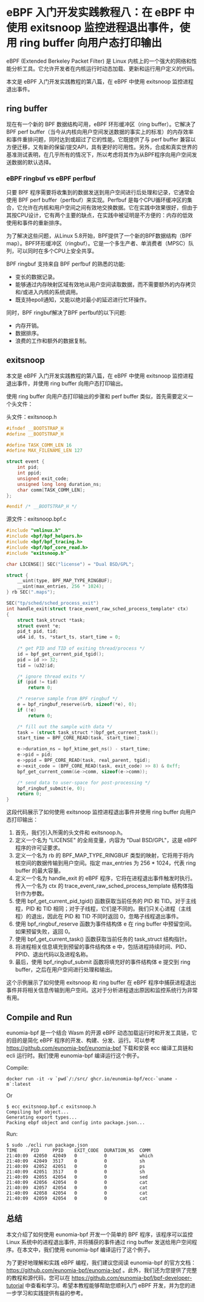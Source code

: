 # eBPF 入门开发实践教程八：在 eBPF 中使用 exitsnoop 监控进程退出事件，使用 ring buffer 向用户态打印输出

eBPF (Extended Berkeley Packet Filter) 是 Linux 内核上的一个强大的网络和性能分析工具。它允许开发者在内核运行时动态加载、更新和运行用户定义的代码。

本文是 eBPF 入门开发实践教程的第八篇，在 eBPF 中使用 exitsnoop 监控进程退出事件。

## ring buffer

现在有一个新的 BPF 数据结构可用，eBPF 环形缓冲区（ring buffer）。它解决了 BPF perf buffer（当今从内核向用户空间发送数据的事实上的标准）的内存效率和事件重排问题，同时达到或超过了它的性能。它既提供了与 perf buffer 兼容以方便迁移，又有新的保留/提交API，具有更好的可用性。另外，合成和真实世界的基准测试表明，在几乎所有的情况下，所以考虑将其作为从BPF程序向用户空间发送数据的默认选择。

### eBPF ringbuf vs eBPF perfbuf

只要 BPF 程序需要将收集到的数据发送到用户空间进行后处理和记录，它通常会使用 BPF perf buffer（perfbuf）来实现。Perfbuf 是每个CPU循环缓冲区的集合，它允许在内核和用户空间之间有效地交换数据。它在实践中效果很好，但由于其按CPU设计，它有两个主要的缺点，在实践中被证明是不方便的：内存的低效使用和事件的重新排序。

为了解决这些问题，从Linux 5.8开始，BPF提供了一个新的BPF数据结构（BPF map）。BPF环形缓冲区（ringbuf）。它是一个多生产者、单消费者（MPSC）队列，可以同时在多个CPU上安全共享。

BPF ringbuf 支持来自 BPF perfbuf 的熟悉的功能:

- 变长的数据记录。
- 能够通过内存映射区域有效地从用户空间读取数据，而不需要额外的内存拷贝和/或进入内核的系统调用。
- 既支持epoll通知，又能以绝对最小的延迟进行忙环操作。

同时，BPF ringbuf解决了BPF perfbuf的以下问题:

- 内存开销。
- 数据排序。
- 浪费的工作和额外的数据复制。

## exitsnoop

本文是 eBPF 入门开发实践教程的第八篇，在 eBPF 中使用 exitsnoop 监控进程退出事件，并使用 ring buffer 向用户态打印输出。

使用 ring buffer 向用户态打印输出的步骤和 perf buffer 类似，首先需要定义一个头文件：

头文件：exitsnoop.h

```c
#ifndef __BOOTSTRAP_H
#define __BOOTSTRAP_H

#define TASK_COMM_LEN 16
#define MAX_FILENAME_LEN 127

struct event {
    int pid;
    int ppid;
    unsigned exit_code;
    unsigned long long duration_ns;
    char comm[TASK_COMM_LEN];
};

#endif /* __BOOTSTRAP_H */
```

源文件：exitsnoop.bpf.c

```c
#include "vmlinux.h"
#include <bpf/bpf_helpers.h>
#include <bpf/bpf_tracing.h>
#include <bpf/bpf_core_read.h>
#include "exitsnoop.h"

char LICENSE[] SEC("license") = "Dual BSD/GPL";

struct {
    __uint(type, BPF_MAP_TYPE_RINGBUF);
    __uint(max_entries, 256 * 1024);
} rb SEC(".maps");

SEC("tp/sched/sched_process_exit")
int handle_exit(struct trace_event_raw_sched_process_template* ctx)
{
    struct task_struct *task;
    struct event *e;
    pid_t pid, tid;
    u64 id, ts, *start_ts, start_time = 0;
    
    /* get PID and TID of exiting thread/process */
    id = bpf_get_current_pid_tgid();
    pid = id >> 32;
    tid = (u32)id;

    /* ignore thread exits */
    if (pid != tid)
        return 0;

    /* reserve sample from BPF ringbuf */
    e = bpf_ringbuf_reserve(&rb, sizeof(*e), 0);
    if (!e)
        return 0;

    /* fill out the sample with data */
    task = (struct task_struct *)bpf_get_current_task();
    start_time = BPF_CORE_READ(task, start_time);

    e->duration_ns = bpf_ktime_get_ns() - start_time;
    e->pid = pid;
    e->ppid = BPF_CORE_READ(task, real_parent, tgid);
    e->exit_code = (BPF_CORE_READ(task, exit_code) >> 8) & 0xff;
    bpf_get_current_comm(&e->comm, sizeof(e->comm));

    /* send data to user-space for post-processing */
    bpf_ringbuf_submit(e, 0);
    return 0;
}
```

这段代码展示了如何使用 exitsnoop 监控进程退出事件并使用 ring buffer 向用户态打印输出：

1. 首先，我们引入所需的头文件和 exitsnoop.h。
2. 定义一个名为 "LICENSE" 的全局变量，内容为 "Dual BSD/GPL"，这是 eBPF 程序的许可证要求。
3. 定义一个名为 rb 的 BPF_MAP_TYPE_RINGBUF 类型的映射，它将用于将内核空间的数据传输到用户空间。指定 max_entries 为 256 * 1024，代表 ring buffer 的最大容量。
4. 定义一个名为 handle_exit 的 eBPF 程序，它将在进程退出事件触发时执行。传入一个名为 ctx 的 trace_event_raw_sched_process_template 结构体指针作为参数。
5. 使用 bpf_get_current_pid_tgid() 函数获取当前任务的 PID 和 TID。对于主线程，PID 和 TID 相同；对于子线程，它们是不同的。我们只关心进程（主线程）的退出，因此在 PID 和 TID 不同时返回 0，忽略子线程退出事件。
6. 使用 bpf_ringbuf_reserve 函数为事件结构体 e 在 ring buffer 中预留空间。如果预留失败，返回 0。
7. 使用 bpf_get_current_task() 函数获取当前任务的 task_struct 结构指针。
8. 将进程相关信息填充到预留的事件结构体 e 中，包括进程持续时间、PID、PPID、退出代码以及进程名称。
9. 最后，使用 bpf_ringbuf_submit 函数将填充好的事件结构体 e 提交到 ring buffer，之后在用户空间进行处理和输出。

这个示例展示了如何使用 exitsnoop 和 ring buffer 在 eBPF 程序中捕获进程退出事件并将相关信息传输到用户空间。这对于分析进程退出原因和监控系统行为非常有用。

## Compile and Run

eunomia-bpf 是一个结合 Wasm 的开源 eBPF 动态加载运行时和开发工具链，它的目的是简化 eBPF 程序的开发、构建、分发、运行。可以参考 <https://github.com/eunomia-bpf/eunomia-bpf> 下载和安装 ecc 编译工具链和 ecli 运行时。我们使用 eunomia-bpf 编译运行这个例子。

Compile:

```shell
docker run -it -v `pwd`/:/src/ ghcr.io/eunomia-bpf/ecc-`uname -m`:latest
```

Or

```console
$ ecc exitsnoop.bpf.c exitsnoop.h
Compiling bpf object...
Generating export types...
Packing ebpf object and config into package.json...
```

Run:

```console
$ sudo ./ecli run package.json 
TIME     PID     PPID    EXIT_CODE  DURATION_NS  COMM    
21:40:09  42050  42049   0          0            which
21:40:09  42049  3517    0          0            sh
21:40:09  42052  42051   0          0            ps
21:40:09  42051  3517    0          0            sh
21:40:09  42055  42054   0          0            sed
21:40:09  42056  42054   0          0            cat
21:40:09  42057  42054   0          0            cat
21:40:09  42058  42054   0          0            cat
21:40:09  42059  42054   0          0            cat
```

## 总结

本文介绍了如何使用 eunomia-bpf 开发一个简单的 BPF 程序，该程序可以监控 Linux 系统中的进程退出事件, 并将捕获的事件通过 ring buffer 发送给用户空间程序。在本文中，我们使用 eunomia-bpf 编译运行了这个例子。

为了更好地理解和实践 eBPF 编程，我们建议您阅读 eunomia-bpf 的官方文档：<https://github.com/eunomia-bpf/eunomia-bpf> 。此外，我们还为您提供了完整的教程和源代码，您可以在 <https://github.com/eunomia-bpf/bpf-developer-tutorial> 中查看和学习。希望本教程能够帮助您顺利入门 eBPF 开发，并为您的进一步学习和实践提供有益的参考。
